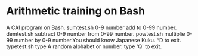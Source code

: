 # Arithmetic training on Bash
A CAI program on Bash.
sumtest.sh 0-9 number add to 0-99 number.
demtest.sh subtract 0-9 number from 0-99 number.
powtest.sh multiplie 0-99 number by 0-9 number.You should know Japanese Kuku.
^D to exit.
typetest.sh type A random alphabet or number.
type 'Q' to exit.
